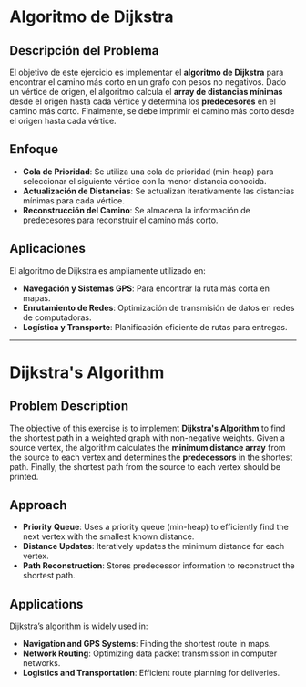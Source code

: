 #  Algoritmo de Dijkstra

## Descripción del Problema
El objetivo de este ejercicio es implementar el **algoritmo de Dijkstra** para encontrar el camino más corto en un grafo con pesos no negativos. Dado un vértice de origen, el algoritmo calcula el **array de distancias mínimas** desde el origen hasta cada vértice y determina los **predecesores** en el camino más corto. Finalmente, se debe imprimir el camino más corto desde el origen hasta cada vértice.

## Enfoque
- **Cola de Prioridad**: Se utiliza una cola de prioridad (min-heap) para seleccionar el siguiente vértice con la menor distancia conocida.
- **Actualización de Distancias**: Se actualizan iterativamente las distancias mínimas para cada vértice.
- **Reconstrucción del Camino**: Se almacena la información de predecesores para reconstruir el camino más corto.

## Aplicaciones
El algoritmo de Dijkstra es ampliamente utilizado en:
- **Navegación y Sistemas GPS**: Para encontrar la ruta más corta en mapas.
- **Enrutamiento de Redes**: Optimización de transmisión de datos en redes de computadoras.
- **Logística y Transporte**: Planificación eficiente de rutas para entregas.
  
--------------------------------

# Dijkstra's Algorithm

## Problem Description
The objective of this exercise is to implement **Dijkstra's Algorithm** to find the shortest path in a weighted graph with non-negative weights. Given a source vertex, the algorithm calculates the **minimum distance array** from the source to each vertex and determines the **predecessors** in the shortest path. Finally, the shortest path from the source to each vertex should be printed.

## Approach
- **Priority Queue**: Uses a priority queue (min-heap) to efficiently find the next vertex with the smallest known distance.
- **Distance Updates**: Iteratively updates the minimum distance for each vertex.
- **Path Reconstruction**: Stores predecessor information to reconstruct the shortest path.

## Applications
Dijkstra’s algorithm is widely used in:
- **Navigation and GPS Systems**: Finding the shortest route in maps.
- **Network Routing**: Optimizing data packet transmission in computer networks.
- **Logistics and Transportation**: Efficient route planning for deliveries.
